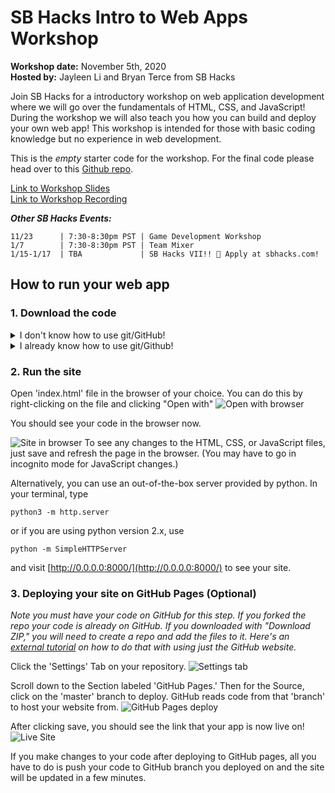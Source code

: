 # SB Hacks Intro to Web Apps Workshop
**Workshop date:** November 5th, 2020  
**Hosted by:** Jayleen Li and Bryan Terce from SB Hacks

Join SB Hacks for a introductory workshop on web application development where we will go over the fundamentals of HTML, CSS, and JavaScript! During the workshop we will also teach you how you can build and deploy your own web app! This workshop is intended for those with basic coding knowledge but no experience in web development.

This is the *empty* starter code for the workshop. For the final code please head over to this [Github repo](https://github.com/sbhacks-org/webapps-workshop).

[Link to Workshop Slides](https://docs.google.com/presentation/d/1bbLWLhqNQmEj77AiCSUEtPqrLTvFxtw1poIZpQdtPbw/edit?usp=sharing)  
[Link to Workshop Recording](https://youtu.be/GXZf9KckoKo)

**_Other SB Hacks Events:_**

    11/23      | 7:30-8:30pm PST | Game Development Workshop
    1/7        | 7:30-8:30pm PST | Team Mixer
    1/15-1/17  | TBA             | SB Hacks VII!! 🎉 Apply at sbhacks.com!

## How to run your web app

### 1. Download the code
<details>
  <summary>I don't know how to use git/GitHub!</summary>
  No worries, you can download the code by clicking the "Download ZIP" button
  <img src="https://imgur.com/hcvggPt.png"/> 
</details>
<details>
  <summary>I already know how to use git/Github!</summary>
  Cool! Download the code to your computer with git clone.
</details>

### 2. Run the site
Open 'index.html' file in the browser of your choice. You can do this by right-clicking on the file and clicking "Open with"
![Open with browser](https://imgur.com/v8e326H.png)

You should see your code in the browser now.

![Site in browser](https://i.imgur.com/Z0UZa2w.png)
To see any changes to the HTML, CSS, or JavaScript files, just save and refresh the page in the browser. (You may have to go in incognito mode for JavaScript changes.)

Alternatively, you can use an out-of-the-box server provided by python. In your terminal, type

    python3 -m http.server

or if you are using python version 2.x, use

    python -m SimpleHTTPServer

and visit [http://0.0.0.0:8000/](http://0.0.0.0:8000/) to see your site.

### 3. Deploying your site on GitHub Pages (Optional)
*Note you must have your code on GitHub for this step. If you forked the repo your code is already on GitHub. If you downloaded with "Download ZIP," you will need to create a repo and add the files to it. Here's an [external tutorial](https://handsondataviz.org/create-repo.html) on how to do that with using just the GitHub website.*

Click the 'Settings' Tab on your repository. 
![Settings tab](https://imgur.com/CnFWykb.png)

Scroll down to the Section labeled 'GitHub Pages.' Then for the Source, click on the 'master' branch to deploy. GitHub reads code from that 'branch' to host your website from.
![GitHub Pages deploy](https://imgur.com/rGVz6TU.png)

After clicking save, you should see the link that your app is now live on!
![Live Site](https://imgur.com/GZzzRdS.png)


If you make changes to your code after deploying to GitHub pages, all you have to do is push your code to GitHub branch you deployed on and the site will be updated in a few minutes.
